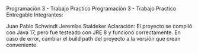 Programación 3 - Trabajo Practico
Programación 3 - Trabajo Practico Entregable Integrantes:

Juan Pablo Schwindt
Jeremías Staldeker
Aclaración: El proyecto se compiló con Java 17, pero fue testeado con JRE 8 y funcionó correctamente. En caso de error, cambiar el build path del proyecto a la versión que crean conveniente.
